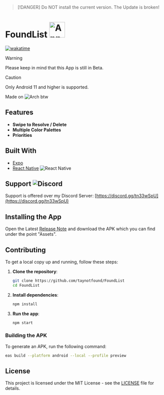 > [!DANGER]
> Do NOT install the current version. The Update is broken!
# FoundList <img src="https://us-east-1.tixte.net/uploads/tay.needs.rest/adaptive-icon.png" alt="App Icon" width="50" height="50"> 
[![wakatime](https://wakatime.com/badge/user/c79782f6-783d-42c2-aa21-a35d975705b5/project/c150a817-2cbe-4d94-8633-fd80a80485ae.svg)](https://wakatime.com/badge/user/c79782f6-783d-42c2-aa21-a35d975705b5/project/c150a817-2cbe-4d94-8633-fd80a80485ae)





> [!WARNING]  
> Please keep in mind that this App is still in Beta. 

> [!CAUTION]
> Only Android 11 and higher is supported.


Made on ![Arch](https://img.shields.io/badge/Arch%20Linux-1793D1?logo=arch-linux&logoColor=fff&style=for-the-badge) btw

## Features

- **Swipe to Resolve / Delete** 
- **Multiple Color Palettes**
- **Priorities**

## Built With

- [Expo](https://expo.dev)
- [React Native](https://reactnative.dev)
![React Native](https://img.shields.io/badge/react_native-%2320232a.svg?style=for-the-badge&logo=react&logoColor=%2361DAFB)

## Support ![Discord](https://img.shields.io/badge/Discord-%235865F2.svg?style=for-the-badge&logo=discord&logoColor=white)
Support is offered over my Discord Server:
[https://discord.gg/tn33wSpU](https://discord.gg/tn33wSpU)

## Installing the App
Open the Latest [Release Note](https://github.com/taynotfound/FoundList/releases) and download the APK which you can find under the point "Assets".

## Contributing

To get a local copy up and running, follow these steps:

1. **Clone the repository**:
   ```bash
   git clone https://github.com/taynotfound/FoundList
   cd FoundList
   ```

2. **Install dependencies**:
   ```bash
   npm install
   ```

3. **Run the app**:
   ```bash
   npm start
   ```

### Building the APK

To generate an APK, run the following command:
```bash
eas build --platform android --local --profile preview
```
## License

This project is licensed under the MIT License - see the [LICENSE](LICENSE) file for details.
